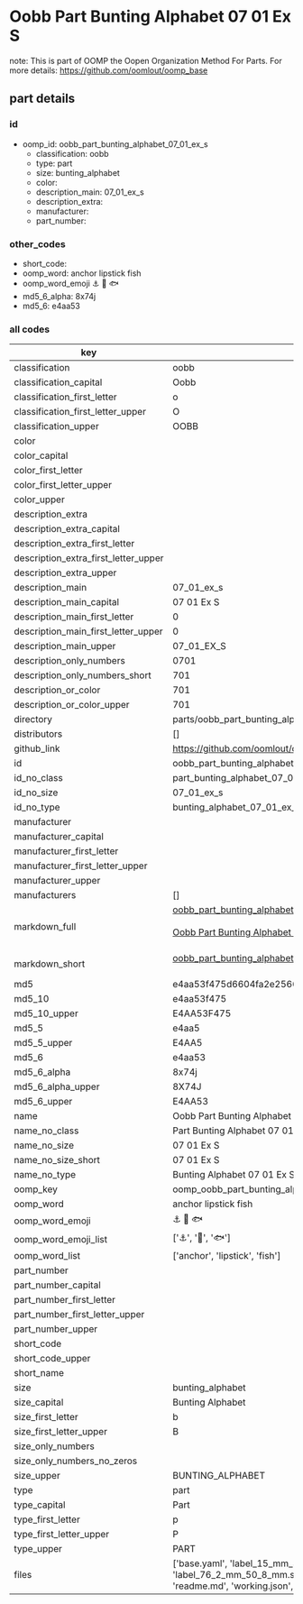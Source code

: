 # Oobb Part Bunting Alphabet 07 01 Ex S  

note: This is part of OOMP the Oopen Organization Method For Parts. For more details: https://github.com/oomlout/oomp_base

##  part details





### id
* oomp_id: oobb_part_bunting_alphabet_07_01_ex_s
  * classification: oobb
  * type: part
  * size: bunting_alphabet
  * color: 
  * description_main: 07_01_ex_s
  * description_extra: 
  * manufacturer: 
  * part_number: 

### other_codes
* short_code: 
* oomp_word: anchor lipstick fish
* oomp_word_emoji :anchor: :lipstick: :fish:
* md5_6_alpha: 8x74j
* md5_6: e4aa53

### all codes 
| key | value |  
| --- | --- |  
| classification | oobb |  
| classification_capital | Oobb |  
| classification_first_letter | o |  
| classification_first_letter_upper | O |  
| classification_upper | OOBB |  
| color |  |  
| color_capital |  |  
| color_first_letter |  |  
| color_first_letter_upper |  |  
| color_upper |  |  
| description_extra |  |  
| description_extra_capital |  |  
| description_extra_first_letter |  |  
| description_extra_first_letter_upper |  |  
| description_extra_upper |  |  
| description_main | 07_01_ex_s |  
| description_main_capital | 07 01 Ex S |  
| description_main_first_letter | 0 |  
| description_main_first_letter_upper | 0 |  
| description_main_upper | 07_01_EX_S |  
| description_only_numbers | 0701 |  
| description_only_numbers_short | 701 |  
| description_or_color | 701 |  
| description_or_color_upper | 701 |  
| directory | parts/oobb_part_bunting_alphabet_07_01_ex_s |  
| distributors | [] |  
| github_link | https://github.com/oomlout/oomlout_oomp_part_src/tree/main/parts/oobb_part_bunting_alphabet_07_01_ex_s/working |  
| id | oobb_part_bunting_alphabet_07_01_ex_s |  
| id_no_class | part_bunting_alphabet_07_01_ex_s |  
| id_no_size | 07_01_ex_s |  
| id_no_type | bunting_alphabet_07_01_ex_s |  
| manufacturer |  |  
| manufacturer_capital |  |  
| manufacturer_first_letter |  |  
| manufacturer_first_letter_upper |  |  
| manufacturer_upper |  |  
| manufacturers | [] |  
| markdown_full | [oobb_part_bunting_alphabet_07_01_ex_s](https://github.com/oomlout/oomlout_oomp_part_src/tree/main/parts/oobb_part_bunting_alphabet_07_01_ex_s/working)<br>[](https://github.com/oomlout/oomlout_oomp_part_src/tree/main/parts/oobb_part_bunting_alphabet_07_01_ex_s/working)<br>[Oobb Part Bunting Alphabet 07 01 Ex S](https://github.com/oomlout/oomlout_oomp_part_src/tree/main/parts/oobb_part_bunting_alphabet_07_01_ex_s/working)<br><br> |  
| markdown_short | [oobb_part_bunting_alphabet_07_01_ex_s](https://github.com/oomlout/oomlout_oomp_part_src/tree/main/parts/oobb_part_bunting_alphabet_07_01_ex_s/working)<br><br> |  
| md5 | e4aa53f475d6604fa2e2566b81d1ae74 |  
| md5_10 | e4aa53f475 |  
| md5_10_upper | E4AA53F475 |  
| md5_5 | e4aa5 |  
| md5_5_upper | E4AA5 |  
| md5_6 | e4aa53 |  
| md5_6_alpha | 8x74j |  
| md5_6_alpha_upper | 8X74J |  
| md5_6_upper | E4AA53 |  
| name | Oobb Part Bunting Alphabet 07 01 Ex S |  
| name_no_class | Part Bunting Alphabet 07 01 Ex S |  
| name_no_size | 07 01 Ex S |  
| name_no_size_short | 07 01 Ex S |  
| name_no_type | Bunting Alphabet 07 01 Ex S |  
| oomp_key | oomp_oobb_part_bunting_alphabet_07_01_ex_s |  
| oomp_word | anchor lipstick fish |  
| oomp_word_emoji | :anchor: :lipstick: :fish: |  
| oomp_word_emoji_list | [':anchor:', ':lipstick:', ':fish:'] |  
| oomp_word_list | ['anchor', 'lipstick', 'fish'] |  
| part_number |  |  
| part_number_capital |  |  
| part_number_first_letter |  |  
| part_number_first_letter_upper |  |  
| part_number_upper |  |  
| short_code |  |  
| short_code_upper |  |  
| short_name |  |  
| size | bunting_alphabet |  
| size_capital | Bunting Alphabet |  
| size_first_letter | b |  
| size_first_letter_upper | B |  
| size_only_numbers |  |  
| size_only_numbers_no_zeros |  |  
| size_upper | BUNTING_ALPHABET |  
| type | part |  
| type_capital | Part |  
| type_first_letter | p |  
| type_first_letter_upper | P |  
| type_upper | PART |  
| files | ['base.yaml', 'label_15_mm_30_mm.pdf', 'label_15_mm_30_mm.svg', 'label_76_2_mm_50_8_mm.pdf', 'label_76_2_mm_50_8_mm.svg', 'label_oomlout_76_2_mm_50_8_mm.pdf', 'label_oomlout_76_2_mm_50_8_mm.svg', 'readme.md', 'working.json', 'working.yaml'] |  
